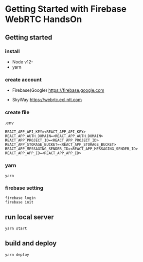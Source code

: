 # Getting Started with Firebase WebRTC HandsOn


## Getting started
### install

- Node v12-
- yarn 

### create account

- Firebase(Google)
  https://firebase.google.com

- SkyWay
  https://webrtc.ecl.ntt.com

### create file
.env
```
REACT_APP_API_KEY=<REACT_APP_API_KEY>
REACT_APP_AUTH_DOMAIN=<REACT_APP_AUTH_DOMAIN>
REACT_APP_PROJECT_ID=<REACT_APP_PROJECT_ID>
REACT_APP_STORAGE_BUCKET=<REACT_APP_STORAGE_BUCKET>
REACT_APP_MESSAGING_SENDER_ID=<REACT_APP_MESSAGING_SENDER_ID>
REACT_APP_APP_ID=<REACT_APP_APP_ID>
```

### yarn  
```
yarn

```

### firebase setting
```
firebase login
firebase init
```

## run local server

```
yarn start
```

## build and deploy

```
yarn deploy
```